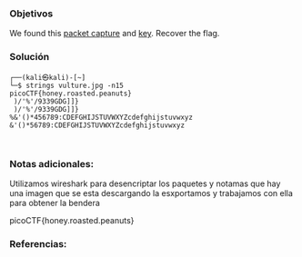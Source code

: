 ### Objetivos 

We found this [packet capture](https://jupiter.challenges.picoctf.org/static/fbf98e695555a2a48fe42c9a245de376/capture.pcap) and [key](https://jupiter.challenges.picoctf.org/static/fbf98e695555a2a48fe42c9a245de376/picopico.key). Recover the flag.


### Solución 

```
┌──(kali㉿kali)-[~]
└─$ strings vulture.jpg -n15 
picoCTF{honey.roasted.peanuts}
 )/'%'/9339GDG]]}
 )/'%'/9339GDG]]}
%&'()*456789:CDEFGHIJSTUVWXYZcdefghijstuvwxyz
&'()*56789:CDEFGHIJSTUVWXYZcdefghijstuvwxyz



```

### Notas adicionales:
Utilizamos wireshark para desencriptar los paquetes y notamas que hay una imagen que se esta descargando la esxportamos y trabajamos con ella para obtener la bendera

picoCTF{honey.roasted.peanuts}
### Referencias:
